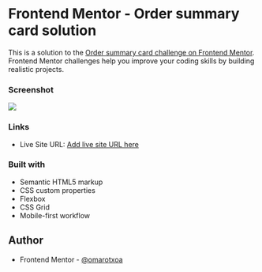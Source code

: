 # Frontend Mentor - Order summary card solution

This is a solution to the [Order summary card challenge on Frontend Mentor](https://www.frontendmentor.io/challenges/order-summary-component-QlPmajDUj). Frontend Mentor challenges help you improve your coding skills by building realistic projects. 

### Screenshot

![](./images/mobile-design.jpg)

### Links
- Live Site URL: [Add live site URL here](https://omarotxoa.github.io/order-summary-card/)

### Built with
- Semantic HTML5 markup
- CSS custom properties
- Flexbox
- CSS Grid
- Mobile-first workflow

## Author
- Frontend Mentor - [@omarotxoa](https://www.frontendmentor.io/profile/omarotxoa)

